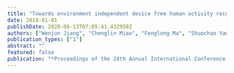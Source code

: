 ```yaml
---
title: "Towards environment independent device free human activity recognition"
date: 2018-01-01
publishDate: 2020-08-13T07:05:41.432958Z
authors: ["Wenjun Jiang", "Chenglin Miao", "Fenglong Ma", "Shuochao Yao", "Yaqing Wang", "Ye Yuan", "Hongfei Xue", "Chen Song", "Xin Ma", "Dimitrios Koutsonikolas", " others"]
publication_types: ["1"]
abstract: ""
featured: false
publication: "*Proceedings of the 24th Annual International Conference on Mobile Computing and Networking*"
---
```


